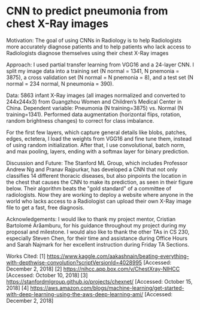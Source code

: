 # CNN to predict pneumonia from chest X-Ray images

Motivation: The goal of using CNNs in Radiology is to help Radiologists ​more accurately diagnose patients and to help patients who lack access to Radiologists diagnose themselves using their chest X-Ray images​

Approach: I used partial transfer learning from VGG16 and a 24-layer CNN. I split my image data into a training set (N normal = 1341, N pnemonia = 3875), a cross validation set (N normal = N pnemonia = 8), and a test set (N normal = 234 normal, N pneumonia = 390).

Data: 5863 infant X-Ray images (all images normalized and converted to 244x244x3) from Guangzhou Women and Children’s Medical Center in China. Dependent variable: Pneumonia (N training=3875) vs. Normal (N training=1341). Performed data augmentation (horizontal flips, rotation, random brightness changes) to correct for class imbalance.​

For the first few layers, which capture general details like blobs, patches, edges, ectetera, I load the weights from VGG16 and fine tune them, instead of using random initialization. After that, I use convolutional, batch norm, and max pooling, layers, ending with a softmax layer for binary prediction.

Discussion and Future: The Stanford ML Group, which includes Professor Andrew Ng and Pranav Rajpurkar, has developed a CNN that not only classifies 14 different thoracic diseases, but also pinpoints the location in the chest that causes the CNN to make its prediction, as seen in their figure below. Their algorithm beats the "gold standard" of a committee of radiologists. Now they are working to deploy a website where anyone in the world who lacks access to a Radiologist can upload their own X-Ray image file to get a fast, free diagnosis.

Acknowledgements:
I would like to thank my project mentor, Cristian Bartolomé Aråamburu, for his guidance throughout my project during my proposal and milestone. I would also like to thank the other TAs in CS 230, especially Steven Chen, for their time and assistance during Office Hours and Sarah Najmark for her excellent instruction during Friday TA Sections.​

Works Cited:​
[1] https://www.kaggle.com/aakashnain/beating-everything-with-depthwise-convolution?scriptVersionId=4028995 [Accessed: December 2, 2018]​
[2] https://nihcc.app.box.com/v/ChestXray-NIHCC [Accessed: October 10, 2018]​
[3] https://stanfordmlgroup.github.io/projects/chexnet/ [Accessed: October 15, 2018]​
[4] https://aws.amazon.com/blogs/machine-learning/get-started-with-deep-learning-using-the-aws-deep-learning-ami/ [Accessed: December 2, 2018]​
